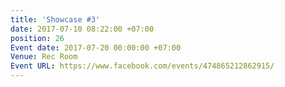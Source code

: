 ```yaml
---
title: 'Showcase #3'
date: 2017-07-10 08:22:00 +07:00
position: 26
Event date: 2017-07-20 00:00:00 +07:00
Venue: Rec Room
Event URL: https://www.facebook.com/events/474865212862915/
---
```


